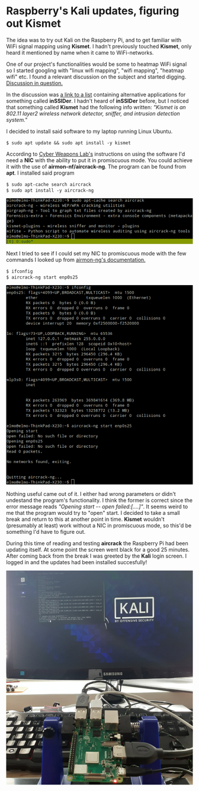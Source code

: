 # Raspberry's Kali updates, figuring out Kismet

The idea was to try out Kali on the Raspberry Pi, and to get familiar with WiFi signal mapping using **Kismet**. I hadn't previously touched **Kismet**, only heard it mentioned by name when it came to WiFi-networks.

One of our project's functionalities would be some to heatmap WiFi signal so I started googling with "linux wifi mapping", "wifi mapping", "heatmap wifi" etc. I found a relevant discussion on the subject and started digging. [Discussion in question.](https://mangolassi.it/topic/17139/wifi-heatmapping-on-linux/7)

In the discussion was [a link to a list](https://alternativeto.net/software/inssider/?platform=linux#) containing alternative applications for something called **inSSIDer**. I hadn't heard of **inSSIDer** before, but I noticed that something called **Kismet** had the following info written: _"Kismet is an 802.11 layer2 wireless network detector, sniffer, and intrusion detection system."_

I decided to install said software to my laptop running Linux Ubuntu.

    $ sudo apt update && sudo apt install -y kismet

According to [Cyber Weapons Lab's](https://null-byte.wonderhowto.com/how-to/use-kismet-watch-wi-fi-user-activity-through-walls-0182214/) instructions on using the software I'd need a **NIC** with the ability to put it in promiscuous mode. You could achieve it with the use of **airmon-nf/aircrack-ng**. The program can be found from **apt**. I installed said program

    $ sudo apt-cache search aircrack
    $ sudo apt install -y aircrack-ng

![aircrack001.png](./aircrack001.png)

Next I tried to see if I could set my NIC to promiscuous mode with the few commands I looked up from [airmon-ng's documentation.](https://www.aircrack-ng.org/doku.php?id=airmon-ng)

    $ ifconfig 
    $ aircrack-ng start enp0s25

![aircrack002.png](./aircrack002.png)

Nothing useful came out of it. I either had wrong parameters or didn't undestand the program's functionality. I think the former is correct since the error message reads _"Opening start -- open failed:[....]"_. It seems weird to me that the program would try to "open" start. I decided to take a small break and return to this at another point in time. **Kismet** wouldn't (presumably at least) work without a NIC in promiscuous mode, so this'd be something I'd have to figure out.

During this time of reading and testing **aircrack** the Raspberry Pi had been updating itself. At some point the screen went black for a good 25 minutes. After coming back from the break I was greeted by the **Kali** login screen. I logged in and the updates had been installed succesfully!

![raspberry_kali001.jpg](./raspberry_kali001.jpg)
